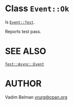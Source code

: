 Class `Event::Ok`
=================

Is [`Event::Test`](https://github.com/vrurg/raku-Test-Async/blob/v0.1.902/docs/md/Test/Async/Event/Test.md).

Reports test pass.

SEE ALSO
========

[`Test::Async::Event`](https://github.com/vrurg/raku-Test-Async/blob/v0.1.902/docs/md/Test/Async/Event.md)

AUTHOR
======

Vadim Belman <vrurg@cpan.org>


